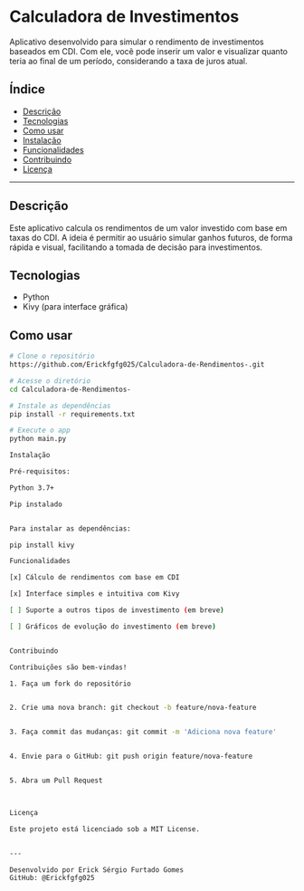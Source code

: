 
# Calculadora de Investimentos

Aplicativo desenvolvido para simular o rendimento de investimentos baseados em CDI. Com ele, você pode inserir um valor e visualizar quanto teria ao final de um período, considerando a taxa de juros atual.

## Índice

- [Descrição](#descrição)
- [Tecnologias](#tecnologias)
- [Como usar](#como-usar)
- [Instalação](#instalação)
- [Funcionalidades](#funcionalidades)
- [Contribuindo](#contribuindo)
- [Licença](#licença)

---

## Descrição

Este aplicativo calcula os rendimentos de um valor investido com base em taxas do CDI. A ideia é permitir ao usuário simular ganhos futuros, de forma rápida e visual, facilitando a tomada de decisão para investimentos.

## Tecnologias

- Python
- Kivy (para interface gráfica)

## Como usar

```bash
# Clone o repositório
https://github.com/Erickfgfg025/Calculadora-de-Rendimentos-.git

# Acesse o diretório
cd Calculadora-de-Rendimentos-

# Instale as dependências
pip install -r requirements.txt

# Execute o app
python main.py

Instalação

Pré-requisitos:

Python 3.7+

Pip instalado


Para instalar as dependências:

pip install kivy

Funcionalidades

[x] Cálculo de rendimentos com base em CDI

[x] Interface simples e intuitiva com Kivy

[ ] Suporte a outros tipos de investimento (em breve)

[ ] Gráficos de evolução do investimento (em breve)


Contribuindo

Contribuições são bem-vindas!

1. Faça um fork do repositório


2. Crie uma nova branch: git checkout -b feature/nova-feature


3. Faça commit das mudanças: git commit -m 'Adiciona nova feature'


4. Envie para o GitHub: git push origin feature/nova-feature


5. Abra um Pull Request



Licença

Este projeto está licenciado sob a MIT License.


---

Desenvolvido por Erick Sérgio Furtado Gomes
GitHub: @Erickfgfg025

